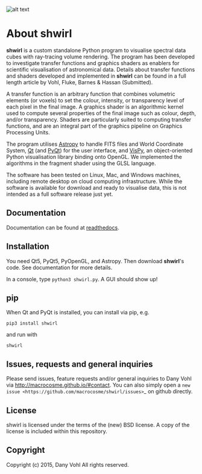 ![alt text](shwirl/docs/_static/shwirl_splash.png "Shwirl")

About shwirl
=============

**shwirl** is a custom standalone Python program to visualise spectral data cubes with ray-tracing volume rendering.
The program has been developed to investigate transfer functions and graphics shaders as enablers for
scientific visualisation of astronomical data. Details about transfer functions and shaders developed and implemented in
**shwirl** can be found in a full length article by Vohl, Fluke, Barnes & Hassan (Submitted).

A transfer function is an arbitrary function that combines volumetric elements (or voxels) to set the colour,
intensity, or transparency level of each pixel in the final image. A graphics shader is an algorithmic kernel
used to compute several properties of the final image such as colour, depth, and/or transparency.
Shaders are particularly suited to computing transfer functions, and are an integral part of the graphics
pipeline on Graphics Processing Units.

The program utilises [Astropy](http://www.astropy.org) to handle FITS files and World Coordinate System, 
[Qt](http://www.qtcentre.org) (and [PyQt](https://www.riverbankcomputing.com/software/pyqt/download5)) for the user interface,
and [VisPy](http://vispy.org), an object-oriented Python visualisation library binding onto OpenGL.
We implemented the algorithms in the fragment shader using the GLSL language.

The software has been tested on Linux, Mac, and
Windows machines, including remote desktop on cloud computing infrastructure. While the software is available for
download and ready to visualise data, this is not intended as a full software release just yet. 

Documentation
-------------
Documentation can be found at [readthedocs](http://shwirl.readthedocs.io/en/latest/).

Installation
------------
You need Qt5, PyQt5, PyOpenGL, and Astropy. Then download **shwirl**'s code. 
See documentation for more details. 

In a console, type `python3 shwirl.py`. A GUI should show up!

pip
---
When Qt and PyQt is installed, you can install via pip, e.g.

`pip3 install shwirl`

and run with 

`shwirl`

Issues, requests and general inquiries
--------------------------------------
Please send issues, feature requests and/or general inquiries to Dany Vohl via http://macrocosme.github.io/#contact.
You can also simply open a `new issue <https://github.com/macrocosme/shwirl/issues>`_ on github directly.

License
-------
shwirl is licensed under the terms of the (new) BSD license. 
A copy of the license is included within this repository.

Copyright
---------
Copyright (c) 2015, Dany Vohl
All rights reserved.

